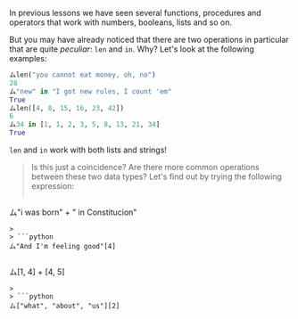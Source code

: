 In previous lessons we have seen several functions, procedures and operators that work with numbers, booleans, lists and so on.

But you may have already noticed that there are two operations in particular that are quite _peculiar_: `len` and `in`. Why? Let's look at the following examples:

```python
ムlen("you cannot eat money, oh, no")
28
ム"new" in "I got new rules, I count 'em"
True
ムlen([4, 8, 15, 16, 23, 42])
6
ム34 in [1, 1, 2, 3, 5, 8, 13, 21, 34]
True
```

`len` and `in` work with both lists and strings!

> Is this just a coincidence? Are there more common operations between these two data types? Let's find out by trying the following expression:
>
> ```python
ム"i was born" + " in Constitucion"
```
>
> ```python
ム"And I'm feeling good"[4]
```
>
> ```python
ム[1, 4] + [4, 5]
```
>
> ```python
ム["what", "about", "us"][2]
```
